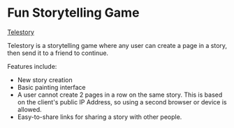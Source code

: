 # Fun Storytelling Game

[Telestory](https://telestory.cc)

Telestory is a storytelling game where any user can create a page in a story, then send it to a friend to continue.

Features include:
  - New story creation
  - Basic painting interface
  - A user cannot create 2 pages in a row on the same story. This is based on the client's public IP Address, so using a second browser or device is allowed.
  - Easy-to-share links for sharing a story with other people.
